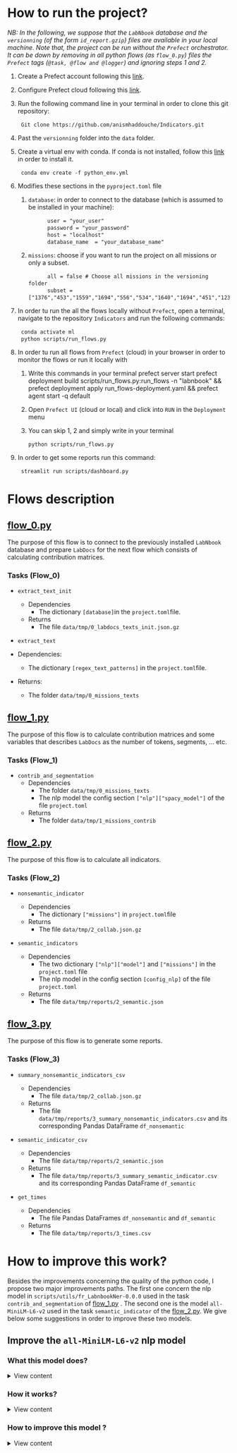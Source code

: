 
<!-- [TOC] -->

# How to run the project?

*NB: In the following, we suppose that the ``LabNbook`` database and the ``versionning`` (of the form `id_report.gzip`) files are available in your local machine. Note that, the project can be run without the `Prefect` orchestrator. It can be down by removing in all python flows (as `flow_0.py`) files the `Prefect` tags (`@task, @flow and @logger`) and ignoring steps 1 and 2.*

1. Create a Prefect account following this [link](https://www.prefect.io/).
2. Configure Prefect cloud following this [link](https://docs.prefect.io/latest/ui/cloud-local-environment/).
3. Run the following command line in your terminal in order to clone this git repository:
  
        Git clone https://github.com/anismhaddouche/Indicators.git
4. Past the `versionning` folder into the `data` folder.

5. Create a virtual env with conda. If conda is not installed, follow this [link](https://conda.io/projects/conda/en/latest/user-guide/install/index.html) in order to install it.

        conda env create -f python_env.yml

6. Modifies these sections in the `pyproject.toml` file
   1. `database`: in order to connect to the database (which is assumed to be installed in your machine):

                user = "your_user"
                password = "your_password"
                host = "localhost"
                database_name  = "your_database_name"

   2. `missions`: choose if you want to run the project on all missions or only a subset.

                all = false # Choose all missions in the versioning folder
                subset =  ["1376","453","1559","1694","556","534","1640","1694","451","1237","533","647"]

7. In order tu run the all the flows locally without `Prefect`, open a terminal, navigate to the repository `Indicators` and run the following commands:

        conda activate ml 
        python scripts/run_flows.py

8. In order tu run all flows from `Prefect` (cloud) in your browser in order to monitor the flows or run it locally with
   1. Write this commands in your terminal 
        prefect server start
        prefect deployment build scripts/run_flows.py:run_flows -n "labnbook" &&
        prefect deployment apply run_flows-deployment.yaml &&
        prefect agent start -q default  
   2. Open `Prefect UI` (cloud or local) and click into `RUN` in the `Deployment` menu
   3. You can skip 1, 2 and simply write in your terminal

          python scripts/run_flows.py

9. In order to get some reports run this command:

        streamlit run scripts/dashboard.py

# Flows description

## [flow_0.py](scripts/flow_0.py)

The purpose of this flow is to connect to the previously installed `LabNbook` database and prepare `LabDocs` for the next flow which consists of calculating  contribution matrices.

### Tasks (Flow_0)

* `extract_text_init`

  * Dependencies
    * The dictionary `[database]`in the `project.toml`file.
  * Returns
    * The file `data/tmp/0_labdocs_texts_init.json.gz`

* `extract_text`

* Dependencies:
  * The dictionary `[regex_text_patterns]` in the `project.toml`file.
* Returns:
  * The folder `data/tmp/0_missions_texts`

## [flow_1.py](scripts/flow_1.py) 

The purpose of this flow is to calculate contribution matrices and some variables that describes `LabDocs` as the number of tokens, segments, ... etc.

### Tasks (Flow_1)

* `contrib_and_segmentation`
  * Dependencies
    * The folder `data/tmp/0_missions_texts`
    * The nlp model the config section `["nlp"]["spacy_model"]` of the file `project.toml`
  * Returns
    * The folder `data/tmp/1_missions_contrib`

## [flow_2.py](scripts/flow_2.py) 

The purpose of this flow is to calculate all indicators.

### Tasks (Flow_2)

* `nonsemantic_indicator`
  * Dependencies
    * The dictionary `["missions"]` in `project.toml`file
  * Returns
    * The file `data/tmp/2_collab.json.gz`
  
* `semantic_indicators`
  * Dependencies
    * The two dictionary `["nlp"]["model"]` and `["missions"]` in the `project.toml` file
    * The nlp model in the config section `[config_nlp]` of the file `project.toml`
  * Returns
    * The file `data/tmp/reports/2_semantic.json`

## [flow_3.py](scripts/flow_3.py) 

The purpose of this flow is to generate some reports.

### Tasks (Flow_3)

* `summary_nonsemantic_indicators_csv`
  * Dependencies
    * The file `data/tmp/2_collab.json.gz`
  * Returns
    * The file `data/tmp/reports/3_summary_nonsemantic_indicators.csv` and its corresponding Pandas DataFrame `df_nonsemantic`
  
* `semantic_indicator_csv`
  * Dependencies
    * The file `data/tmp/reports/2_semantic.json`
  * Returns
    * The file `data/tmp/reports/3_summary_semantic_indicator.csv` and its corresponding Pandas DataFrame `df_semantic`
  
* `get_times`
  * Dependencies
    * The file Pandas DataFrames `df_nonsemantic` and `df_semantic`
  * Returns
    * The file `data/tmp/reports/3_times.csv`

<!-- markdownlint-disable MD033 -->

# How to improve this work?

Besides the improvements concerning the quality of the python code, I propose two major improvements paths. The first one concern the nlp model in `scripts/utils/fr_LabnbookNer-0.0.0` used in the task `contrib_and_segmentation` of [flow_1.py](scripts/flow_1.py) . The second one is the model `all-MiniLM-L6-v2` used in the task `semantic_indicator` of the [flow_2.py](scripts/flow_2.py). We give below some suggestions in order to improve these two models.

## Improve the `all-MiniLM-L6-v2` nlp model

### What this model does?

<details><summary> View content </summary>

As mentioned before, this model is used in the task `semantic_indicator` of the [flow_2.py](scripts/flow_2.py). More precisely, let's suppose that we have a Labdoc that evolves from a version $v_1$ to a version $v_2$ where these versions may be written by the same author of two different authors. This model takes these two versions as input and gives a score in $[0,1]$ as output. The value $0$ means that the semantic contents of $v_1$ and $v_2$ is completely different where $1$ means that it is the same semantic contents. Thus, this model is used two evaluate the semantic evolution of a LabDoc over its versions and results are saved in the file [data/tmp/2_semantic.json](data/tmp/2_semantic.json).

It is worth to notice that this model is used sequentially between two Labdoc versions. For instance, given `V1`, `V2` and `V3`, results is of the form

* $similarity(v_1,v_1) = s_1 =1$
* $similarity(v_1,v_2) = s_2$
* $similarity(v_2,v_3) = s_3$

where, for $i=1,2,3$ the scores $s_i$ $\in [0,1]$.

As a concrete example, here is the output for the Labdoc `340270` which is a dictionary of the form `{"id_labdoc:{id_trace}:["id_user",score]}` saved in the file [data/tmp/2_semantic.json](data/tmp/2_semantic.json).

    "340270": {"5866822": ["10893", 1], "5869856": ["10917", 0.57]}, "340978": {"5885737": ["10893", 1]}

Note that, the first score is always equals $1$ since it is computed with the same version ($similarity(v_1,v_1) = s_1 =1$) which is only useful for code purposes.
</details>

### How it works?

<details><summary> View content </summary>

To compare the similarity between two versions of the same LabDoc, the process is done in two steps (See Figure 1).

* The first step involves computing a vector of numbers in $R^p$ (a tensor) for each version, denoted as $v_1$ and $v_2$, respectively. This is known as the **embedding** step in natural language processing (NLP).
* Then, we calculate the cosine similarity between these two vectors using the formula $similarity(v_1, v_2)$. You can refer to the Python script [flow_2.py](scripts/flow_2.py) from line 104 to line 123 to understand how this calculation is performed.
  
  ![Figure_1](doc/sim_diapo/Sans-titre-2023-03-13-1058-5.png "Figure 1")

</details>

### How to improve this model ?

<details><summary> View content </summary>

The aim is to improve the semantic interpretation of the Labdoc content of the used NLP model `all-MiniLM-L6-v2` by improving its  **embedding** corposant. Note that, in this project I used this model for its implementation simplicity in order to have a first draft. It is not well adapted to our dataset since we have a lot of mathematical formulas. I suggest to use in the future a well adapted model like [MathBert](https://huggingface.co/tbs17/MathBERT) since it is trained on scientific texts containing mathematical formulas. The following Figure explain 
Voire [^Figure_1]
<!-- If we want to improve the **embedding** we first chose a model like [MathBert](https://huggingface.co/tbs17/MathBERT) -->

</details>

<!-- markdownlint-enable MD033 -->


